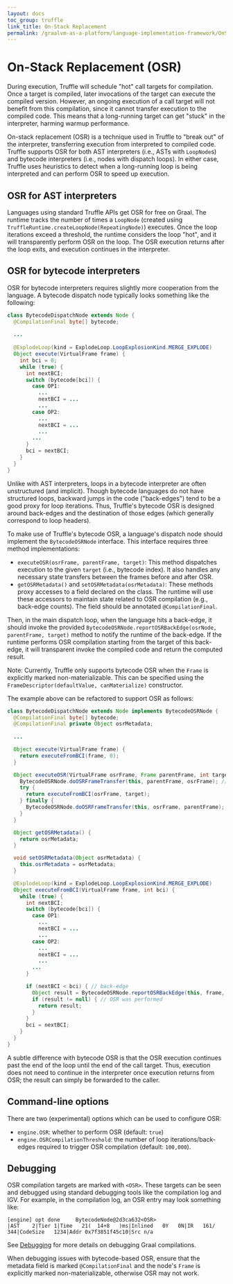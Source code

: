 ```yaml
---
layout: docs
toc_group: truffle
link_title: On-Stack Replacement 
permalink: /graalvm-as-a-platform/language-implementation-framework/OnStackReplacement/
---
```

# On-Stack Replacement (OSR)

During execution, Truffle will schedule "hot" call targets for compilation.
Once a target is compiled, later invocations of the target can execute the compiled version.
However, an ongoing execution of a call target will not benefit from this compilation, since it cannot transfer execution to the compiled code.
This means that a long-running target can get "stuck" in the interpreter, harming warmup performance.

On-stack replacement (OSR) is a technique used in Truffle to "break out" of the interpreter, transferring execution from interpreted to compiled code.
Truffle supports OSR for both AST interpreters (i.e., ASTs with `LoopNode`s) and bytecode interpreters (i.e., nodes with dispatch loops).
In either case, Truffle uses heuristics to detect when a long-running loop is being interpreted and can perform OSR to speed up execution.

## OSR for AST interpreters 

Languages using standard Truffle APIs get OSR for free on Graal.
The runtime tracks the number of times a `LoopNode` (created using `TruffleRuntime.createLoopNode(RepeatingNode)`) executes.
Once the loop iterations exceed a threshold, the runtime considers the loop "hot", and it will transparently perform OSR on the loop.
The OSR execution returns after the loop exits, and execution continues in the interpreter.

## OSR for bytecode interpreters

OSR for bytecode interpreters requires slightly more cooperation from the language.
A bytecode dispatch node typically looks something like the following:

```java
class BytecodeDispatchNode extends Node {
  @CompilationFinal byte[] bytecode;
  
  ...
  
  @ExplodeLoop(kind = ExplodeLoop.LoopExplosionKind.MERGE_EXPLODE)
  Object execute(VirtualFrame frame) {
    int bci = 0;
    while (true) {
      int nextBCI;
      switch (bytecode[bci]) {
        case OP1:
          ...
          nextBCI = ...
          ...
        case OP2:
          ...
          nextBCI = ...
          ...
        ...
      }
      bci = nextBCI;
    }
  }
}
```

Unlike with AST interpreters, loops in a bytecode interpreter are often unstructured (and implicit).
Though bytecode languages do not have structured loops, backward jumps in the code ("back-edges") tend to be a good proxy for loop iterations.
Thus, Truffle's bytecode OSR is designed around back-edges and the destination of those edges (which generally correspond to loop headers).

To make use of Truffle's bytecode OSR, a language's dispatch node should implement the `BytecodeOSRNode` interface.
This interface requires three method implementations:

- `executeOSR(osrFrame, parentFrame, target)`: This method dispatches execution to the given `target` (i.e., bytecode index). It also handles any necessary state transfers between the frames before and after OSR.
- `getOSRMetadata()` and `setOSRMetadata(osrMetadata)`: These methods proxy accesses to a field declared on the class. The runtime will use these accessors to maintain state related to OSR compilation (e.g., back-edge counts). The field should be annotated `@CompilationFinal`.

Then, in the main dispatch loop, when the language hits a back-edge, it should invoke the provided `BytecodeOSRNode.reportOSRBackEdge(osrNode, parentFrame, target)` method to notify the runtime of the back-edge.
If the runtime performs OSR compilation starting from the target of this back-edge, it will transparent invoke the compiled code and return the computed result.

Note: Currently, Truffle only supports bytecode OSR when the `Frame` is explicitly marked non-materializable. This can be specified using the `FrameDescriptor(defaultValue, canMaterialize)` constructor.

The example above can be refactored to support OSR as follows:

```java
class BytecodeDispatchNode extends Node implements BytecodeOSRNode {
  @CompilationFinal byte[] bytecode;
  @CompilationFinal private Object osrMetadata;
  
  ...

  Object execute(VirtualFrame frame) {
    return executeFromBCI(frame, 0);
  }

  Object executeOSR(VirtualFrame osrFrame, Frame parentFrame, int target) {
    BytecodeOSRNode.doOSRFrameTransfer(this, parentFrame, osrFrame); // transfer state into OSR frame
    try {
      return executeFromBCI(osrFrame, target);
    } finally {
      BytecodeOSRNode.doOSRFrameTransfer(this, osrFrame, parentFrame); // transfer state back into parent frame (if needed)
    }
  }

  Object getOSRMetadata() {
    return osrMetadata;
  }

  void setOSRMetadata(Object osrMetadata) {
    this.osrMetadata = osrMetadata;
  }

  @ExplodeLoop(kind = ExplodeLoop.LoopExplosionKind.MERGE_EXPLODE)
  Object executeFromBCI(VirtualFrame frame, int bci) {
    while (true) {
      int nextBCI;
      switch (bytecode[bci]) {
        case OP1:
          ...
          nextBCI = ...
          ...
        case OP2:
          ...
          nextBCI = ...
          ...
        ...
      }

      if (nextBCI < bci) { // back-edge
        Object result = BytecodeOSRNode.reportOSRBackEdge(this, frame, nextBCI);
        if (result != null) { // OSR was performed
          return result;
        }
      }
      bci = nextBCI;
    }
  }
}
```

A subtle difference with bytecode OSR is that the OSR execution continues past the end of the loop until the end of the call target.
Thus, execution does not need to continue in the interpreter once execution returns from OSR; the result can simply be forwarded to the caller.

## Command-line options
There are two (experimental) options which can be used to configure OSR:
- `engine.OSR`: whether to perform OSR (default: `true`)
- `engine.OSRCompilationThreshold`: the number of loop iterations/back-edges required to trigger OSR compilation (default: `100,000`).

## Debugging
OSR compilation targets are marked with `<OSR>`. These targets can be seen and debugged using standard debugging tools like the compilation log and IGV.
For example, in the compilation log, an OSR entry may look something like:

```
[engine] opt done     BytecodeNode@2d3ca632<OSR>                                  |AST    2|Tier 1|Time   21(  14+8   )ms|Inlined   0Y   0N|IR   161/  344|CodeSize   1234|Addr 0x7f3851f45c10|Src n/a
```

See [Debugging](https://github.com/oracle/graal/blob/master/compiler/docs/Debugging.md) for more details on debugging Graal compilations. 

When debugging issues with bytecode-based OSR, ensure that the metadata field is marked `@CompilationFinal` and the node's `Frame` is explicitly marked non-materializable, otherwise OSR may not work.

